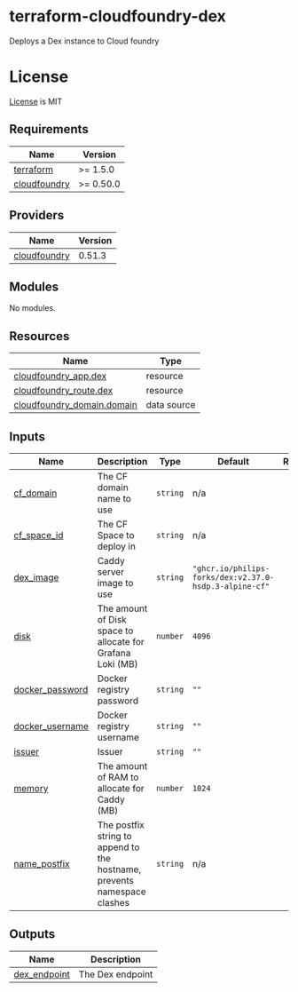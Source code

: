 # terraform-cloudfoundry-dex
Deploys a Dex instance to Cloud foundry

# License
[License](./LICENSE.md) is MIT

<!-- BEGIN_TF_DOCS -->
## Requirements

| Name | Version |
|------|---------|
| <a name="requirement_terraform"></a> [terraform](#requirement\_terraform) | >= 1.5.0 |
| <a name="requirement_cloudfoundry"></a> [cloudfoundry](#requirement\_cloudfoundry) | >= 0.50.0 |

## Providers

| Name | Version |
|------|---------|
| <a name="provider_cloudfoundry"></a> [cloudfoundry](#provider\_cloudfoundry) | 0.51.3 |

## Modules

No modules.

## Resources

| Name | Type |
|------|------|
| [cloudfoundry_app.dex](https://registry.terraform.io/providers/cloudfoundry-community/cloudfoundry/latest/docs/resources/app) | resource |
| [cloudfoundry_route.dex](https://registry.terraform.io/providers/cloudfoundry-community/cloudfoundry/latest/docs/resources/route) | resource |
| [cloudfoundry_domain.domain](https://registry.terraform.io/providers/cloudfoundry-community/cloudfoundry/latest/docs/data-sources/domain) | data source |

## Inputs

| Name | Description | Type | Default | Required |
|------|-------------|------|---------|:--------:|
| <a name="input_cf_domain"></a> [cf\_domain](#input\_cf\_domain) | The CF domain name to use | `string` | n/a | yes |
| <a name="input_cf_space_id"></a> [cf\_space\_id](#input\_cf\_space\_id) | The CF Space to deploy in | `string` | n/a | yes |
| <a name="input_dex_image"></a> [dex\_image](#input\_dex\_image) | Caddy server image to use | `string` | `"ghcr.io/philips-forks/dex:v2.37.0-hsdp.3-alpine-cf"` | no |
| <a name="input_disk"></a> [disk](#input\_disk) | The amount of Disk space to allocate for Grafana Loki (MB) | `number` | `4096` | no |
| <a name="input_docker_password"></a> [docker\_password](#input\_docker\_password) | Docker registry password | `string` | `""` | no |
| <a name="input_docker_username"></a> [docker\_username](#input\_docker\_username) | Docker registry username | `string` | `""` | no |
| <a name="input_issuer"></a> [issuer](#input\_issuer) | Issuer | `string` | `""` | no |
| <a name="input_memory"></a> [memory](#input\_memory) | The amount of RAM to allocate for Caddy (MB) | `number` | `1024` | no |
| <a name="input_name_postfix"></a> [name\_postfix](#input\_name\_postfix) | The postfix string to append to the hostname, prevents namespace clashes | `string` | n/a | yes |

## Outputs

| Name | Description |
|------|-------------|
| <a name="output_dex_endpoint"></a> [dex\_endpoint](#output\_dex\_endpoint) | The Dex endpoint |
<!-- END_TF_DOCS -->
